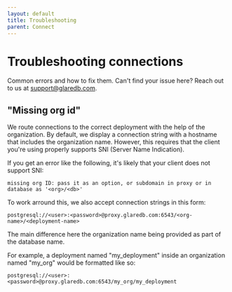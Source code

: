 ```yaml
---
layout: default
title: Troubleshooting
parent: Connect
---
```


# Troubleshooting connections

Common errors and how to fix them. Can't find your issue here? Reach out to us
at [support@glaredb.com].

## "Missing org id"

We route connections to the correct deployment with the help of the
organization. By default, we display a connection string with a hostname that
includes the organization name. However, this requires that the client you're
using properly supports SNI (Server Name Indication).

If you get an error like the following, it's likely that your client does not
support SNI:

```
missing org ID: pass it as an option, or subdomain in proxy or in database as '<org>/<db>'
```

To work arround this, we also accept connection strings in this form:

```
postgresql://<user>:<password>@proxy.glaredb.com:6543/<org-name>/<deployment-name>
```

The main difference here the organization name being provided as part of the
database name.

For example, a deployment named "my_deployment" inside an organization named
"my_org" would be formatted like so:

```
postgresql://<user>:<password>@proxy.glaredb.com:6543/my_org/my_deployment
```

[support@glaredb.com]: mailto:support@glaredb.com
